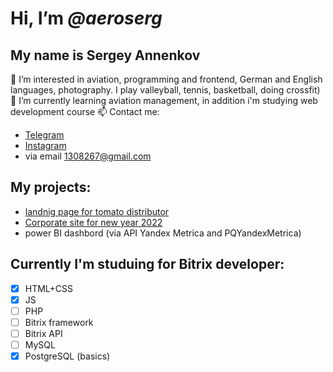 # Hi, I’m _@aeroserg_
## My name is Sergey Annenkov
👀 I’m interested in aviation, programming and frontend, German and English languages, photography. I play valleyball, tennis, basketball, doing crossfit)  
🌱 I’m currently learning aviation management, in addition i'm studying web development course
📫 Contact me:  
- [Telegram](https://t.me/airserg)
- [Instagram](instagram.com/aeroserg)
- via email [1308267@gmail.com](mailto:1308267@gmail.com)
## My projects: ## 
- [landnig page for tomato distributor](http://tezinvest.ru)
- [Corporate site for new year 2022](https://ancor-group.com/happynewyear)
- power BI dashbord (via API Yandex Metrica and PQYandexMetrica)
## Currently I'm studuing for Bitrix developer:
- [x] HTML+CSS
- [x] JS
- [ ] PHP
- [ ] Bitrix framework
- [ ] Bitrix API
- [ ] MySQL
- [x] PostgreSQL (basics)
